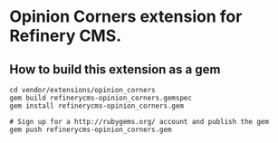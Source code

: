 # Opinion Corners extension for Refinery CMS.

## How to build this extension as a gem

    cd vendor/extensions/opinion_corners
    gem build refinerycms-opinion_corners.gemspec
    gem install refinerycms-opinion_corners.gem

    # Sign up for a http://rubygems.org/ account and publish the gem
    gem push refinerycms-opinion_corners.gem